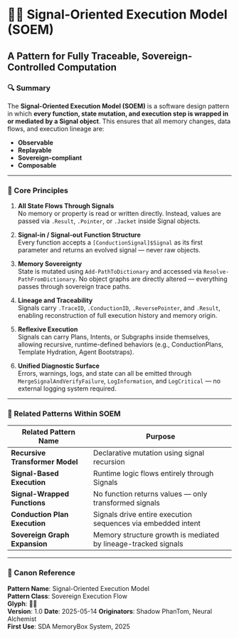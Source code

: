 # 📡🧠 Signal-Oriented Execution Model (SOEM)

## A Pattern for Fully Traceable, Sovereign-Controlled Computation

### 🔍 Summary

The **Signal-Oriented Execution Model (SOEM)** is a software design pattern in which **every function, state mutation, and execution step is wrapped in or mediated by a Signal object**. This ensures that all memory changes, data flows, and execution lineage are:

- **Observable**
- **Replayable**
- **Sovereign-compliant**
- **Composable**

---

### 🔧 Core Principles

1. **All State Flows Through Signals**  
   No memory or property is read or written directly. Instead, values are passed via `.Result`, `.Pointer`, or `.Jacket` inside Signal objects.

2. **Signal-in / Signal-out Function Structure**  
   Every function accepts a `[ConductionSignal]$Signal` as its first parameter and returns an evolved signal — never raw objects.

3. **Memory Sovereignty**  
   State is mutated using `Add-PathToDictionary` and accessed via `Resolve-PathFromDictionary`. No object graphs are directly altered — everything passes through sovereign trace paths.

4. **Lineage and Traceability**  
   Signals carry `.TraceID`, `.ConductionID`, `.ReversePointer`, and `.Result`, enabling reconstruction of full execution history and memory origin.

5. **Reflexive Execution**  
   Signals can carry Plans, Intents, or Subgraphs inside themselves, allowing recursive, runtime-defined behaviors (e.g., ConductionPlans, Template Hydration, Agent Bootstraps).

6. **Unified Diagnostic Surface**  
   Errors, warnings, logs, and state can all be emitted through `MergeSignalAndVerifyFailure`, `LogInformation`, and `LogCritical` — no external logging system required.

---

### 📐 Related Patterns Within SOEM

| Related Pattern Name           | Purpose |
|-------------------------------|---------|
| **Recursive Transformer Model** | Declarative mutation using signal recursion |
| **Signal-Based Execution**      | Runtime logic flows entirely through Signals |
| **Signal-Wrapped Functions**    | No function returns values — only transformed signals |
| **Conduction Plan Execution**   | Signals drive entire execution sequences via embedded intent |
| **Sovereign Graph Expansion**   | Memory structure growth is mediated by lineage-tracked signals |

---

### 🧾 Canon Reference

**Pattern Name**: Signal-Oriented Execution Model  
**Pattern Class**: Sovereign Execution Flow  
**Glyph**: 📡🧠  
**Version**: 1.0
**Date**: 2025-05-14
**Originators**: Shadow PhanTom, Neural Alchemist  
**First Use**: SDA MemoryBox System, 2025
